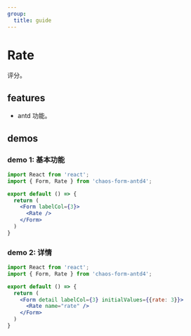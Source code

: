 ```yaml
---
group:
  title: guide
---
```


# Rate

评分。

## features

* antd 功能。

## demos

### demo 1: 基本功能

```jsx
import React from 'react';
import { Form, Rate } from 'chaos-form-antd4';

export default () => {
  return (
    <Form labelCol={3}>
      <Rate />
    </Form>
  )
}
```

### demo 2: 详情

```jsx
import React from 'react';
import { Form, Rate } from 'chaos-form-antd4';

export default () => {
  return (
    <Form detail labelCol={3} initialValues={{rate: 3}}>
      <Rate name="rate" />
    </Form>
  )
}
```
